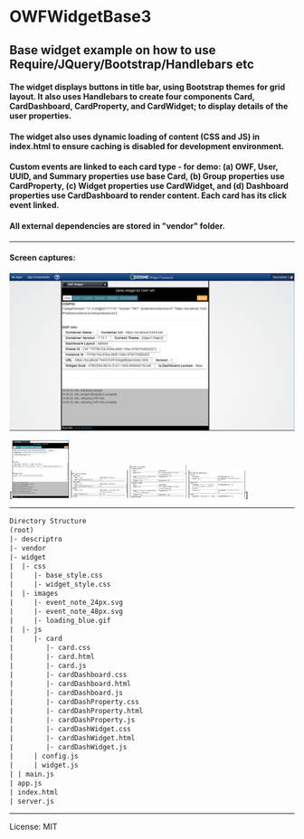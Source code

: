 # OWFWidgetBase3
## Base widget example on how to use Require/JQuery/Bootstrap/Handlebars etc

#### The widget displays buttons in title bar, using Bootstrap themes for grid layout.  It also uses Handlebars to create four components Card, CardDashboard, CardProperty, and CardWidget; to display details of the user properties.

#### The widget also uses dynamic loading of content (CSS and JS) in index.html to ensure caching is disabled for development environment.

#### Custom events are linked to each card type - for demo: (a) OWF, User, UUID, and Summary properties use base Card, (b) Group properties use CardProperty, (c) Widget properties use CardWidget, and (d) Dashboard properties use CardDashboard to render content.  Each card has its click event linked.

#### All external dependencies are stored in "vendor" folder.
---
#### Screen captures:

![alt text][capture1]

[capture1]: https://github.com/ssdhaliwal/OWFWidgetBase3/blob/master/images/OWFWidgetBase3-1.PNG "Capture 1"

[<img src="https://github.com/ssdhaliwal/OWFWidgetBase3/blob/master/images/OWFWidgetBase3-2.PNG" alt="Capture 2" width="100px">
<img src="https://github.com/ssdhaliwal/OWFWidgetBase3/blob/master/images/OWFWidgetBase3-3.PNG" alt="Capture 3" width="100px">
<img src="https://github.com/ssdhaliwal/OWFWidgetBase3/blob/master/images/OWFWidgetBase3-4.PNG" alt="Capture 4" width="100px">
<img src="https://github.com/ssdhaliwal/OWFWidgetBase3/blob/master/images/OWFWidgetBase3-5.PNG" alt="Capture 5" width="100px">]

---
```
Directory Structure
(root)
|- descriptro
|- vendor
|- widget
|  |- css
|     |- base_style.css
|     |- widget_style.css
|  |- images
|     |- event_note_24px.svg
|     |- event_note_48px.svg
|     |- loading_blue.gif
|  |- js
|     |- card
|        |- card.css
|        |- card.html
|        |- card.js
|        |- cardDashboard.css
|        |- cardDashboard.html
|        |- cardDashboard.js
|        |- cardDashProperty.css
|        |- cardDashProperty.html
|        |- cardDashProperty.js
|        |- cardDashWidget.css
|        |- cardDashWidget.html
|        |- cardDashWidget.js
|     | config.js
|     | widget.js
| | main.js
| app.js
| index.html
| server.js
```
---
 License: MIT
